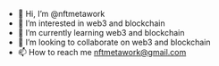 - 👋 Hi, I’m @nftmetawork
- 👀 I’m interested in web3 and blockchain
- 🌱 I’m currently learning web3 and blockchain
- 💞️ I’m looking to collaborate on web3 and blockchain
- 📫 How to reach me nftmetawork@gmail.com

<!---
nftmetawork/nftmetawork is a ✨ special ✨ repository because its `README.md` (this file) appears on your GitHub profile.
You can click the Preview link to take a look at your changes.
--->
